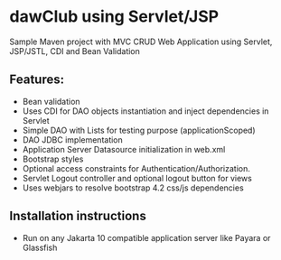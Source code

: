 dawClub using Servlet/JSP
==========

Sample Maven project with MVC CRUD Web Application using Servlet, JSP/JSTL, CDI and Bean Validation

Features:
-------------
- Bean validation
- Uses CDI for DAO objects instantiation and inject dependencies in Servlet
- Simple DAO with Lists for testing purpose (applicationScoped)
- DAO JDBC implementation
- Application Server Datasource initialization in web.xml
- Bootstrap styles
- Optional access constraints for Authentication/Authorization.
- Servlet Logout controller and optional logout button for views
- Uses webjars to resolve bootstrap 4.2 css/js dependencies

Installation instructions
----------------
- Run on any Jakarta 10 compatible application server like Payara or Glassfish
